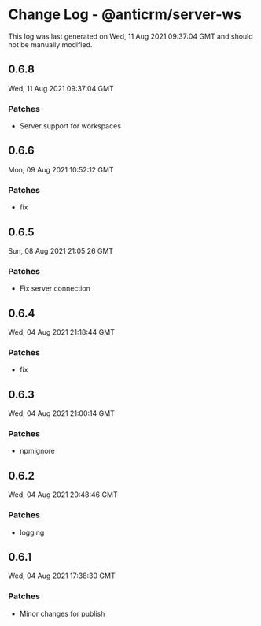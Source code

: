 # Change Log - @anticrm/server-ws

This log was last generated on Wed, 11 Aug 2021 09:37:04 GMT and should not be manually modified.

## 0.6.8
Wed, 11 Aug 2021 09:37:04 GMT

### Patches

- Server support for workspaces

## 0.6.6
Mon, 09 Aug 2021 10:52:12 GMT

### Patches

- fix

## 0.6.5
Sun, 08 Aug 2021 21:05:26 GMT

### Patches

- Fix server connection

## 0.6.4
Wed, 04 Aug 2021 21:18:44 GMT

### Patches

- fix

## 0.6.3
Wed, 04 Aug 2021 21:00:14 GMT

### Patches

- npmignore

## 0.6.2
Wed, 04 Aug 2021 20:48:46 GMT

### Patches

- logging

## 0.6.1
Wed, 04 Aug 2021 17:38:30 GMT

### Patches

- Minor changes for publish

